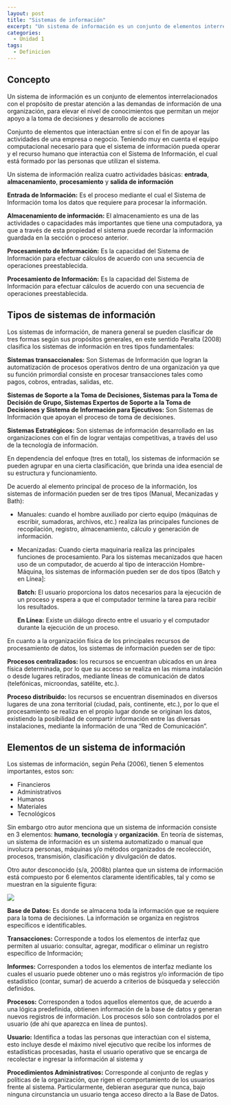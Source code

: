 ```yaml
---
layout: post
title: "Sistemas de información"
excerpt: "Un sistema de información es un conjunto de elementos interrelacionados con el propósito de prestar atención a las demandas de información de una organización"
categories:
  - Unidad 1
tags:
  - Definicion
---
```


## Concepto

Un sistema de información es un conjunto de elementos interrelacionados con el propósito de prestar atención a las demandas de información de una organización, para elevar el nivel de conocimientos que permitan un mejor apoyo a la toma de decisiones y desarrollo de acciones

Conjunto de elementos que interactúan entre sí con el fin de apoyar las actividades de una empresa o negocio. Teniendo muy en cuenta el equipo computacional necesario para que el sistema de información pueda operar y el recurso humano que interactúa con el Sistema de Información, el cual está formado por las personas que utilizan el sistema.

Un sistema de información realiza cuatro actividades básicas: **entrada**, **almacenamiento**, **procesamiento** y **salida de información**

**Entrada de Información:** Es el proceso mediante el cual el Sistema de Información toma los datos que requiere para procesar la información.

**Almacenamiento de información:** El almacenamiento es una de las actividades o capacidades más importantes que tiene una computadora, ya que a través de esta propiedad el sistema puede recordar la información guardada en la sección o proceso anterior.

**Procesamiento de Información:** Es la capacidad del Sistema de Información para efectuar cálculos de acuerdo con una secuencia de operaciones preestablecida.

**Procesamiento de Información:** Es la capacidad del Sistema de Información para efectuar cálculos de acuerdo con una secuencia de operaciones preestablecida.

## Tipos de sistemas de información

Los sistemas de información, de manera general se pueden clasificar de tres formas según sus propósitos generales, en este sentido Peralta (2008) clasifica los sistemas de información en tres tipos fundamentales:

**Sistemas transaccionales:** Son Sistemas de Información que logran la automatización de procesos operativos dentro de una organización ya que su función primordial consiste en procesar transacciones tales como pagos, cobros, entradas, salidas, etc.

**Sistemas de Soporte a la Toma de Decisiones, Sistemas para la Toma de Decisión de Grupo, Sistemas Expertos de Soporte a la Toma de Decisiones y Sistema de Información para Ejecutivos:** Son Sistemas de Información que apoyan el proceso de toma de decisiones.

**Sistemas Estratégicos:** Son sistemas de información desarrollado en las organizaciones con el fin de lograr ventajas competitivas, a través del uso de la tecnología de información.

En dependencia del enfoque (tres en total), los sistemas de información se pueden agrupar en una cierta clasificación, que brinda una idea esencial de su estructura y funcionamiento.

De acuerdo al elemento principal de proceso de la información, los sistemas de información pueden ser de tres tipos (Manual, Mecanizadas y Bath):

* Manuales:
    cuando el hombre auxiliado por cierto equipo (máquinas de escribir, sumadoras, archivos, etc.) realiza las principales funciones de recopilación, registro, almacenamiento, cálculo y generación de información.
* Mecanizadas:
    Cuando cierta maquinaria realiza las principales funciones de procesamiento. Para los sistemas mecanizados que hacen uso de un computador, de acuerdo al tipo de interacción Hombre-Máquina, los sistemas de información pueden ser de dos tipos (Batch y en Línea]:


    **Batch:** El usuario proporciona los datos necesarios para la ejecución de un proceso y espera a que el computador termine la tarea para recibir los resultados.

    **En Línea:** Existe un diálogo directo entre el usuario y el computador durante la ejecución de un proceso.

En cuanto a la organización física de los principales recursos de procesamiento de datos, los sistemas de información pueden ser de tipo:

**Procesos centralizados:** los recursos se encuentran ubicados en un área física determinada, por lo que su acceso se realiza en las misma instalación o desde lugares retirados, mediante líneas de comunicación de datos (telefónicas, microondas, satélite, etc.).

**Proceso distribuido:** los recursos se encuentran diseminados en diversos lugares de una zona territorial (ciudad, país, continente, etc.), por lo que el procesamiento se realiza en el propio lugar donde se originan los datos, existiendo la posibilidad de compartir información entre las diversas instalaciones, mediante la información de una “Red de Comunicación”.

## Elementos de un sistema de información

Los sistemas de información, según Peña (2006), tienen 5 elementos importantes, estos son:

* Financieros
* Administrativos
* Humanos
* Materiales
* Tecnológicos

Sin embargo otro autor menciona que un sistema de información consiste en 3 elementos: **humano**, **tecnología** y **organización**. En teoría de sistemas, un sistema de información es un sistema automatizado o manual que involucra personas, máquinas y/o métodos organizados de recolección, procesos, transmisión, clasificación y divulgación de datos.

Otro autor desconocido (s/a, 2008b) plantea que un sistema de información está compuesto por 6 elementos claramente identificables, tal y como se muestran en la siguiente figura:

![](/assets/img/img1.jpg)

**Base de Datos:** Es donde se almacena toda la información que se requiere para la toma de decisiones. La información se organiza en registros específicos e identificables.

**Transacciones:** Corresponde a todos los elementos de interfaz que permiten al usuario: consultar, agregar, modificar o eliminar un registro específico de Información;

**Informes:** Corresponden a todos los elementos de interfaz mediante los cuales el usuario puede obtener uno o más registros y/o información de tipo estadístico (contar, sumar) de acuerdo a criterios de búsqueda y selección definidos.

**Procesos:** Corresponden a todos aquellos elementos que, de acuerdo a una lógica predefinida, obtienen información de la base de datos y generan nuevos registros de información. Los procesos sólo son controlados por el usuario (de ahi que aparezca en línea de puntos).

**Usuario:** Identifica a todas las personas que interactúan con el sistema, esto incluye desde el máximo nivel ejecutivo que recibe los informes de estadísticas procesadas, hasta el usuario operativo que se encarga de recolectar e ingresar la información al sistema y

**Procedimientos Administrativos:** Corresponde al conjunto de reglas y políticas de la organización, que rigen el comportamiento de los usuarios frente al sistema. Particularmente, debieran asegurar que nunca, bajo ninguna circunstancia un usuario tenga acceso directo a la Base de Datos.